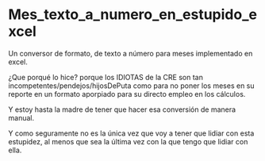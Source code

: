 # Mes_texto_a_numero_en_estupido_excel
 Un conversor de formato, de texto a número para meses implementado en excel.

¿Que porqué lo hice? porque los IDIOTAS de la CRE son tan incompetentes/pendejos/hijosDePuta como para no poner los meses en su reporte en un formato aporpiado para su directo empleo en los cálculos.

Y estoy hasta la madre de tener que hacer esa conversión de manera manual.

Y como seguramente no es la única vez que voy a tener que lidiar con esta estupidez, al menos que sea la última vez con la que tengo que lidiar con ella.